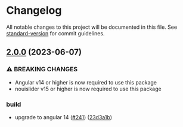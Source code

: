# Changelog

All notable changes to this project will be documented in this file. See [standard-version](https://github.com/conventional-changelog/standard-version) for commit guidelines.

## [2.0.0](https://github.com/tb/ng2-nouislider/compare/v0.3.0...v2.0.0) (2023-06-07)


### ⚠ BREAKING CHANGES

* Angular v14 or higher is now required to use this package
* nouislider v15 or higher is now required to use this package

### build

* upgrade to angular 14 ([#241](https://github.com/tb/ng2-nouislider/issues/241)) ([23d3a1b](https://github.com/tb/ng2-nouislider/commit/23d3a1b7fb1c8b2ad93b839c66abb91b575c11b0))
